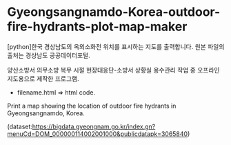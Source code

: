 # Gyeongsangnamdo-Korea-outdoor-fire-hydrants-plot-map-maker
[python]한국 경상남도의 옥외소화전 위치를 표시하는 지도를 출력합니다.
원본 파일의 출처는 경상남도 공공데이터포털.

양산소방서 의무소방 복무 시절 현장대응단-소방서 상황실 용수관리 작업 중 오프라인 지도용으로 제작한 프로그램. 

 * filename.html => html code.

Print a map showing the location of outdoor fire hydrants in Gyeongsangnamdo, Korea. 

(dataset:https://bigdata.gyeongnam.go.kr/index.gn?menuCd=DOM_000000114002001000&publicdatapk=3065840)

